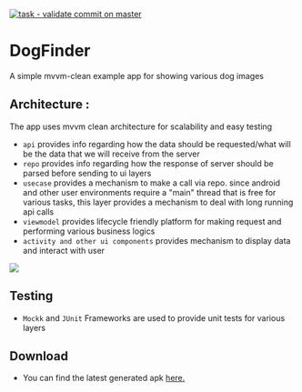 [![task - validate commit on master](https://github.com/root-ansh/DogFinder/actions/workflows/on_push_to_master.yaml/badge.svg)](https://github.com/root-ansh/DogFinder/actions/workflows/on_push_to_master.yaml)
# DogFinder
A simple mvvm-clean example app for showing various dog images 


## Architecture : 
The app uses mvvm clean architecture for scalability and easy testing
- `api` provides info regarding how the data should be requested/what will be the data that we will receive from the server
- `repo` provides info regarding how the response of server should be parsed before sending to ui layers
- `usecase` provides a mechanism to make a call via repo. since android and other user environments require a "main" thread that is free for various tasks, this layer provides a mechanism to deal with long running api calls
- `viewmodel` provides lifecycle friendly platform for making request and performing various business logics
- `activity and other ui components` provides mechanism to display data and interact with user

![](https://miro.medium.com/max/896/1*SjczBI6N688JKSiBiYoTcA.png)


## Testing

- `Mockk` and  `JUnit` Frameworks are used to provide unit tests for various layers 

## Download
- You can find the latest generated apk [here.](/apk)
